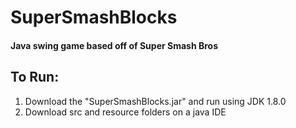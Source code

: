 # SuperSmashBlocks
#### Java swing game based off of Super Smash Bros
## To Run:
1) Download the "SuperSmashBlocks.jar" and run using JDK 1.8.0
2) Download src and resource folders on a java IDE



